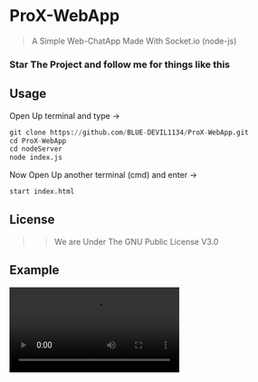 # ProX-WebApp

>
> A Simple Web-ChatApp Made With Socket.io (node-js)
> 

### Star The Project and follow me for things like this

## Usage
Open Up terminal and type ->
```python
git clone https://github.com/BLUE-DEVIL1134/ProX-WebApp.git
cd ProX-WebApp
cd nodeServer
node index.js
```

Now Open Up another terminal (cmd) and enter ->
```python
start index.html
```

## License
>> We are Under The GNU Public License V3.0

## Example
![example](imgs/ice_video_20201004-150709.mp4)

